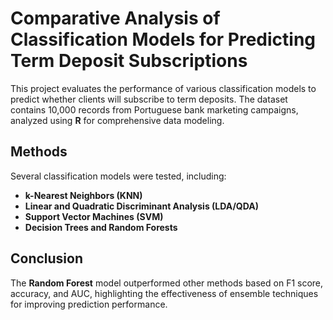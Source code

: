 # Comparative Analysis of Classification Models for Predicting Term Deposit Subscriptions

This project evaluates the performance of various classification models to predict whether clients will subscribe to term deposits. The dataset contains 10,000 records from Portuguese bank marketing campaigns, analyzed using **R** for comprehensive data modeling.

## Methods
Several classification models were tested, including:
- **k-Nearest Neighbors (KNN)**
- **Linear and Quadratic Discriminant Analysis (LDA/QDA)**
- **Support Vector Machines (SVM)**
- **Decision Trees and Random Forests**

## Conclusion
The **Random Forest** model outperformed other methods based on F1 score, accuracy, and AUC, highlighting the effectiveness of ensemble techniques for improving prediction performance.
